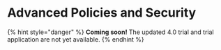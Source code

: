 # Advanced Policies and Security

{% hint style="danger" %}
**Coming soon!** The updated 4.0 trial and trial application are not yet available.
{% endhint %}
